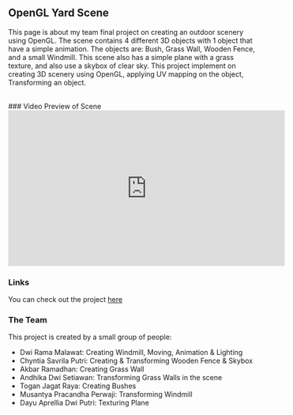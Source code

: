 ## OpenGL Yard Scene

This page is about my team final project on creating an outdoor scenery using OpenGL. The scene contains 4 different 3D objects with 1 object that have a simple animation. The objects are: Bush, Grass Wall, Wooden Fence, and a small Windmill. This scene also has a simple plane with a grass texture, and also use a skybox of clear sky. This project implement on creating 3D scenery using OpenGL, applying UV mapping on the object, Transforming an object.

<br/>
### Video Preview of Scene
<iframe width="560" height="315" src="https://www.youtube.com/embed/7OnEn8LIR3w" frameborder="0" allow="autoplay; encrypted-media" allowfullscreen></iframe>

### Links
You can check out the project <a href="https://github.com/DwiRama/Grafika-Komputer-Backyard.io">here</a>
<br/>

### The Team
This project is created by a small group of people:
- Dwi Rama Malawat: Creating Windmill, Moving, Animation & Lighting
- Chyntia Savrila Putri: Creating & Transforming Wooden Fence & Skybox
- Akbar Ramadhan: Creating Grass Wall
- Andhika Dwi Setiawan: Transforming Grass Walls in the scene 
- Togan Jagat Raya: Creating Bushes
- Musantya Pracandha Perwaji: Transforming Windmill
- Dayu Aprellia Dwi Putri: Texturing Plane
<br/>
